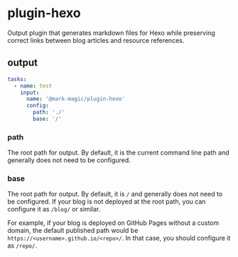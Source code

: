 # plugin-hexo

Output plugin that generates markdown files for Hexo while preserving correct links between blog articles and resource references.

## output

```yaml
tasks:
  - name: test
    input:
      name: '@mark-magic/plugin-hexo'
      config:
        path: './'
        base: '/'
```

### path

The root path for output. By default, it is the current command line path and generally does not need to be configured.

### base

The root path for output. By default, it is `/` and generally does not need to be configured. If your blog is not deployed at the root path, you can configure it as `/blog/` or similar.

For example, if your blog is deployed on GitHub Pages without a custom domain, the default published path would be `https://<username>.github.io/<repo>/`. In that case, you should configure it as `/repo/`.
